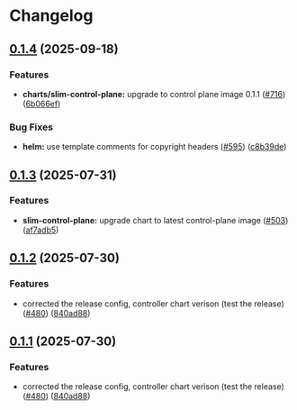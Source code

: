 # Changelog

## [0.1.4](https://github.com/agntcy/slim/compare/helm-slim-control-plane-v0.1.3...helm-slim-control-plane-v0.1.4) (2025-09-18)


### Features

* **charts/slim-control-plane:** upgrade to control plane image 0.1.1 ([#716](https://github.com/agntcy/slim/issues/716)) ([6b066ef](https://github.com/agntcy/slim/commit/6b066efa91ebdbff3f8c32a61f59ca207754bb66))


### Bug Fixes

* **helm:** use template comments for copyright headers ([#595](https://github.com/agntcy/slim/issues/595)) ([c8b39de](https://github.com/agntcy/slim/commit/c8b39de1ec41261c57d54691a4be3b72556d659c))

## [0.1.3](https://github.com/agntcy/slim/compare/helm-slim-control-plane-v0.1.2...helm-slim-control-plane-v0.1.3) (2025-07-31)


### Features

* **slim-control-plane:** upgrade chart to latest control-plane image ([#503](https://github.com/agntcy/slim/issues/503)) ([af7adb5](https://github.com/agntcy/slim/commit/af7adb5ae25aad2f66bcf5a484b5fb1510782bb6))

## [0.1.2](https://github.com/agntcy/slim/compare/helm-slim-control-plane-v0.1.1...helm-slim-control-plane-v0.1.2) (2025-07-30)


### Features

* corrected the release config, controller chart verison (test the release) ([#480](https://github.com/agntcy/slim/issues/480)) ([840ad88](https://github.com/agntcy/slim/commit/840ad88cc2719f48acf86d26f8ba329dedfa8b8e))

## [0.1.1](https://github.com/agntcy/slim/compare/helm-slim-control-plane-v0.1.0...helm-slim-control-plane-v0.1.1) (2025-07-30)


### Features

* corrected the release config, controller chart verison (test the release) ([#480](https://github.com/agntcy/slim/issues/480)) ([840ad88](https://github.com/agntcy/slim/commit/840ad88cc2719f48acf86d26f8ba329dedfa8b8e))
